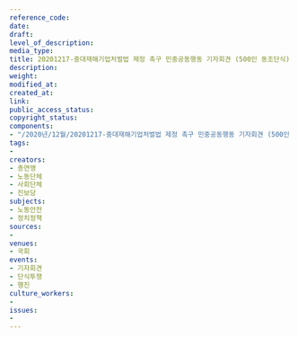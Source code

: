 ```yaml
---
reference_code: 
date: 
draft: 
level_of_description: 
media_type: 
title: 20201217-중대재해기업처벌법 제정 촉구 민중공동행동 기자회견 (500인 동조단식)
description: 
weight: 
modified_at: 
created_at: 
link: 
public_access_status: 
copyright_status: 
components:
- "/2020년/12월/20201217-중대재해기업처벌법 제정 촉구 민중공동행동 기자회견 (500인 동조단식)/_PIG5633.JPG"
tags:
- 
creators:
- 총연맹
- 노동단체
- 사회단체
- 진보당
subjects:
- 노동안전
- 정치정책
sources:
- 
venues:
- 국회
events:
- 기자회견
- 단식투쟁
- 행진
culture_workers:
- 
issues:
- 
---
```

